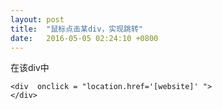 ```yaml
---
layout: post
title:  "鼠标点击某div，实现跳转"
date:   2016-05-05 02:24:10 +0800
---
```

在该div中

```
<div  onclick = "location.href='[website]' ">
</div>
```